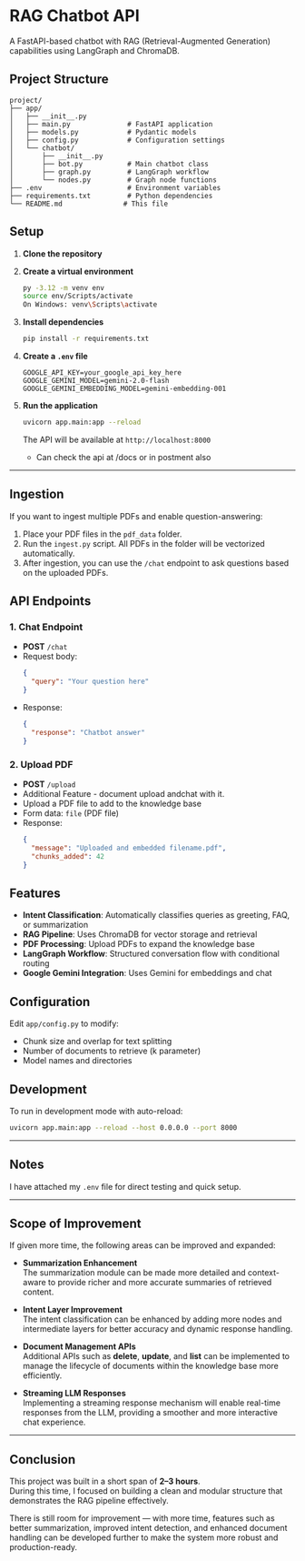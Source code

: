 # RAG Chatbot API

A FastAPI-based chatbot with RAG (Retrieval-Augmented Generation) capabilities using LangGraph and ChromaDB.

## Project Structure

```
project/
├── app/
│   ├── __init__.py
│   ├── main.py              # FastAPI application
│   ├── models.py            # Pydantic models
│   ├── config.py            # Configuration settings
│   └── chatbot/
│       ├── __init__.py
│       ├── bot.py           # Main chatbot class
│       ├── graph.py         # LangGraph workflow
│       └── nodes.py         # Graph node functions
├── .env                     # Environment variables
├── requirements.txt         # Python dependencies
└── README.md               # This file
```

## Setup

1. **Clone the repository**

2. **Create a virtual environment**
   ```bash
   py -3.12 -m venv env 
   source env/Scripts/activate  
   On Windows: venv\Scripts\activate
   ```

3. **Install dependencies**
   ```bash
   pip install -r requirements.txt
   ```

4. **Create a `.env` file**
   ```env
   GOOGLE_API_KEY=your_google_api_key_here
   GOOGLE_GEMINI_MODEL=gemini-2.0-flash
   GOOGLE_GEMINI_EMBEDDING_MODEL=gemini-embedding-001
   ```

5. **Run the application**
   ```bash
   uvicorn app.main:app --reload
   ```

   The API will be available at `http://localhost:8000`

   - Can check the api at /docs or in postment also

---

## Ingestion

If you want to ingest multiple PDFs and enable question-answering:

1. Place your PDF files in the `pdf_data` folder.  
2. Run the `ingest.py` script. All PDFs in the folder will be vectorized automatically.  
3. After ingestion, you can use the `/chat` endpoint to ask questions based on the uploaded PDFs.


## API Endpoints


### 1. Chat Endpoint
- **POST** `/chat`
- Request body:
  ```json
  {
    "query": "Your question here"
  }
  ```
- Response:
  ```json
  {
    "response": "Chatbot answer"
  }
  ```

### 2. Upload PDF
- **POST** `/upload`
- Additional Feature - document upload andchat with it.
- Upload a PDF file to add to the knowledge base
- Form data: `file` (PDF file)
- Response:
  ```json
  {
    "message": "Uploaded and embedded filename.pdf",
    "chunks_added": 42
  }
  ```



## Features

- **Intent Classification**: Automatically classifies queries as greeting, FAQ, or summarization
- **RAG Pipeline**: Uses ChromaDB for vector storage and retrieval
- **PDF Processing**: Upload PDFs to expand the knowledge base
- **LangGraph Workflow**: Structured conversation flow with conditional routing
- **Google Gemini Integration**: Uses Gemini for embeddings and chat

## Configuration

Edit `app/config.py` to modify:
- Chunk size and overlap for text splitting
- Number of documents to retrieve (k parameter)
- Model names and directories

## Development

To run in development mode with auto-reload:
```bash
uvicorn app.main:app --reload --host 0.0.0.0 --port 8000
```

---

## Notes

I have attached my `.env` file for direct testing and quick setup.

---

## Scope of Improvement

If given more time, the following areas can be improved and expanded:

- **Summarization Enhancement**  
  The summarization module can be made more detailed and context-aware to provide richer and more accurate summaries of retrieved content.

- **Intent Layer Improvement**  
  The intent classification can be enhanced by adding more nodes and intermediate layers for better accuracy and dynamic response handling.

- **Document Management APIs**  
  Additional APIs such as **delete**, **update**, and **list** can be implemented to manage the lifecycle of documents within the knowledge base more efficiently.

- **Streaming LLM Responses**  
  Implementing a streaming response mechanism will enable real-time responses from the LLM, providing a smoother and more interactive chat experience.

---

## Conclusion

This project was built in a short span of **2–3 hours**.  
During this time, I focused on building a clean and modular structure that demonstrates the RAG pipeline effectively.  

There is still room for improvement — with more time, features such as better summarization, improved intent detection, and enhanced document handling can be developed further to make the system more robust and production-ready.
